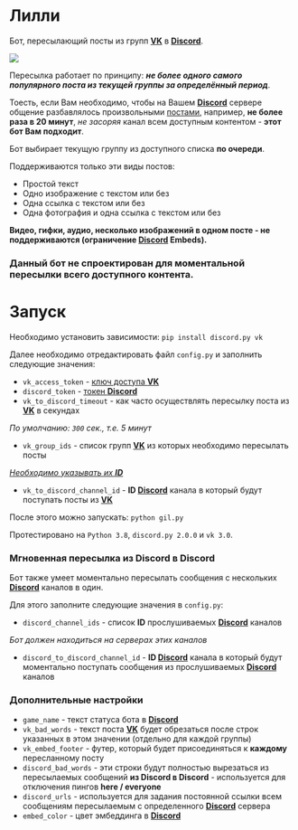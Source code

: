 # Лилли

Бот, пересылающий посты из групп **[VK]** в **[Discord]**.

![](https://cdn.discordapp.com/attachments/580822197933965313/627232875070095360/scr.png)

Пересылка работает по принципу: ***не более одного самого популярного поста из текущей группы за определённый период***.

Тоесть, если Вам необходимо, чтобы на Вашем **[Discord]** сервере общение разбавлялось произвольными [постами][VK], например, **не более раза в 20 минут**, *не засоряя* канал всем доступным контентом - **этот бот Вам подходит**.

Бот выбирает текущую группу из доступного списка **по очереди**. 

Поддерживаются только эти виды постов:
- Простой текст
- Одно изображение с текстом или без
- Одна ссылка с текстом или без
- Одна фотография и одна ссылка с текстом или без

**Видео, гифки, аудио, несколько изображений в одном посте - не поддерживаются (ограничение [Discord] Embeds).**

### Данный бот не спроектирован для моментальной пересылки всего доступного контента.

# Запуск

Необходимо установить зависимости:
`pip install discord.py vk`

Далее необходимо отредактировать файл `config.py` и заполнить следующие значения:
- `vk_access_token` - [ключ доступа **VK**][VKtoken]
- `discord_token` - [токен **Discord**][Discordtoken]
- `vk_to_discord_timeout` - как часто осуществлять пересылку поста из **[VK]** в секундах

*По умолчанию: `300` сек., т.е. 5 минут*
- `vk_group_ids` - список групп **[VK]** из которых необходимо пересылать посты

*[Необходимо указывать их **ID**][GetVKID]*
- `vk_to_discord_channel_id` - **ID [Discord]** канала в который будут поступать посты из **[VK]**

После этого можно запускать:
`python gil.py`

Протестировано на  `Python 3.8`, `discord.py 2.0.0` и `vk 3.0`.

### Мгновенная пересылка из Discord в Discord

Бот также умеет моментально пересылать сообщения с нескольких **[Discord]** каналов в один.

Для этого заполните следующие значения в `config.py`:
- `discord_channel_ids` - список **ID** прослушиваемых **[Discord]** каналов

*Бот должен находиться на серверах этих каналов*
- `discord_to_discord_channel_id` - **ID [Discord]** канала в который будут моментально поступать сообщения из прослушиваемых **[Discord]** каналов

### Дополнительные настройки

- `game_name` - текст статуса бота в **[Discord]**
- `vk_bad_words` - текст поста **[VK]** будет обрезаться после строк указанных в этом значении (отдельно для каждой группы)
- `vk_embed_footer` - футер, который будет присоединяться к **каждому** пересланному посту
- `discord_bad_words` - эти строки будут полностью вырезаться из пересылаемых сообщений **из Discord в Discord** - используется для отключения пингов **here / everyone**
- `discord_urls` - используется для задания постоянной ссылки всем сообщениям пересылаемым с определенного **[Discord]** сервера
- `embed_color` - цвет эмбеддинга в **[Discord]**

[VK]: https://vk.com
[Discord]: https://discordapp.com/
[VKtoken]: https://vk.com/dev/access_token
[Discordtoken]: https://discordapp.com/developers/applications/
[GetVKID]: http://letmegooglethat.com/?q=%D0%BA%D0%B0%D0%BA+%D1%83%D0%B7%D0%BD%D0%B0%D1%82%D1%8C+id+%D0%B3%D1%80%D1%83%D0%BF%D0%BF%D1%8B+%D0%B2%D0%BA
